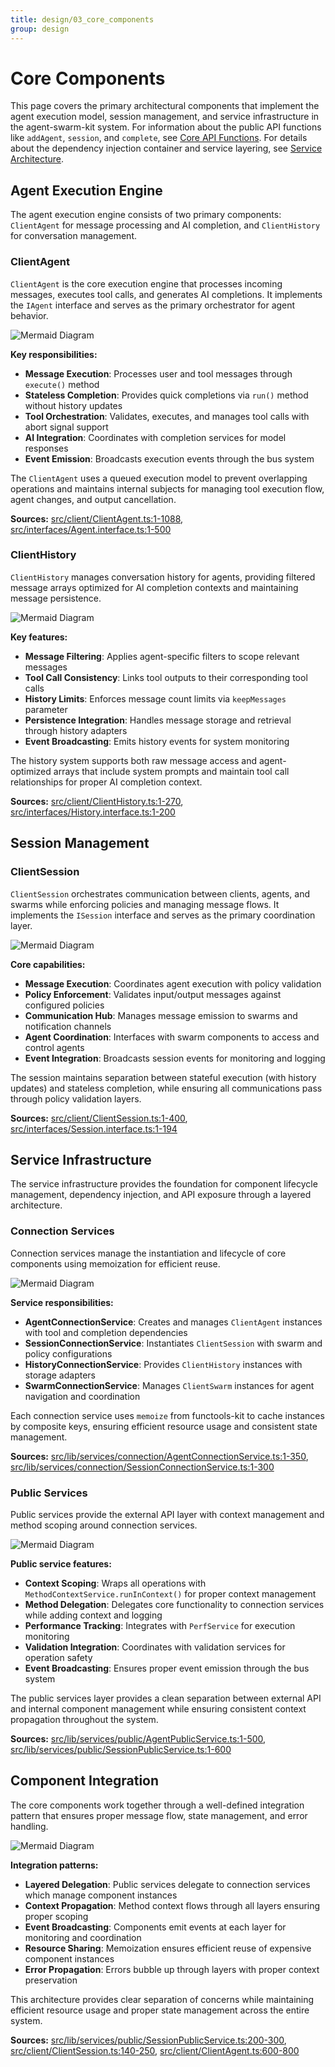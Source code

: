 ```yaml
---
title: design/03_core_components
group: design
---
```


# Core Components

This page covers the primary architectural components that implement the agent execution model, session management, and service infrastructure in the agent-swarm-kit system. For information about the public API functions like `addAgent`, `session`, and `complete`, see [Core API Functions](#7.1). For details about the dependency injection container and service layering, see [Service Architecture](#3).

## Agent Execution Engine

The agent execution engine consists of two primary components: `ClientAgent` for message processing and AI completion, and `ClientHistory` for conversation management.

### ClientAgent

`ClientAgent` is the core execution engine that processes incoming messages, executes tool calls, and generates AI completions. It implements the `IAgent` interface and serves as the primary orchestrator for agent behavior.

![Mermaid Diagram](./diagrams\3_Core_Components_0.svg)

**Key responsibilities:**
- **Message Execution**: Processes user and tool messages through `execute()` method
- **Stateless Completion**: Provides quick completions via `run()` method without history updates
- **Tool Orchestration**: Validates, executes, and manages tool calls with abort signal support
- **AI Integration**: Coordinates with completion services for model responses
- **Event Emission**: Broadcasts execution events through the bus system

The `ClientAgent` uses a queued execution model to prevent overlapping operations and maintains internal subjects for managing tool execution flow, agent changes, and output cancellation.

**Sources:** [src/client/ClientAgent.ts:1-1088](), [src/interfaces/Agent.interface.ts:1-500]()

### ClientHistory

`ClientHistory` manages conversation history for agents, providing filtered message arrays optimized for AI completion contexts and maintaining message persistence.

![Mermaid Diagram](./diagrams\3_Core_Components_1.svg)

**Key features:**
- **Message Filtering**: Applies agent-specific filters to scope relevant messages
- **Tool Call Consistency**: Links tool outputs to their corresponding tool calls
- **History Limits**: Enforces message count limits via `keepMessages` parameter
- **Persistence Integration**: Handles message storage and retrieval through history adapters
- **Event Broadcasting**: Emits history events for system monitoring

The history system supports both raw message access and agent-optimized arrays that include system prompts and maintain tool call relationships for proper AI completion context.

**Sources:** [src/client/ClientHistory.ts:1-270](), [src/interfaces/History.interface.ts:1-200]()

## Session Management

### ClientSession

`ClientSession` orchestrates communication between clients, agents, and swarms while enforcing policies and managing message flows. It implements the `ISession` interface and serves as the primary coordination layer.

![Mermaid Diagram](./diagrams\3_Core_Components_2.svg)

**Core capabilities:**
- **Message Execution**: Coordinates agent execution with policy validation
- **Policy Enforcement**: Validates input/output messages against configured policies
- **Communication Hub**: Manages message emission to swarms and notification channels
- **Agent Coordination**: Interfaces with swarm components to access and control agents
- **Event Integration**: Broadcasts session events for monitoring and logging

The session maintains separation between stateful execution (with history updates) and stateless completion, while ensuring all communications pass through policy validation layers.

**Sources:** [src/client/ClientSession.ts:1-400](), [src/interfaces/Session.interface.ts:1-194]()

## Service Infrastructure

The service infrastructure provides the foundation for component lifecycle management, dependency injection, and API exposure through a layered architecture.

### Connection Services

Connection services manage the instantiation and lifecycle of core components using memoization for efficient reuse.

![Mermaid Diagram](./diagrams\3_Core_Components_3.svg)

**Service responsibilities:**
- **AgentConnectionService**: Creates and manages `ClientAgent` instances with tool and completion dependencies
- **SessionConnectionService**: Instantiates `ClientSession` with swarm and policy configurations  
- **HistoryConnectionService**: Provides `ClientHistory` instances with storage adapters
- **SwarmConnectionService**: Manages `ClientSwarm` instances for agent navigation and coordination

Each connection service uses `memoize` from functools-kit to cache instances by composite keys, ensuring efficient resource usage and consistent state management.

**Sources:** [src/lib/services/connection/AgentConnectionService.ts:1-350](), [src/lib/services/connection/SessionConnectionService.ts:1-300]()

### Public Services

Public services provide the external API layer with context management and method scoping around connection services.

![Mermaid Diagram](./diagrams\3_Core_Components_4.svg)

**Public service features:**
- **Context Scoping**: Wraps all operations with `MethodContextService.runInContext()` for proper context management
- **Method Delegation**: Delegates core functionality to connection services while adding context and logging
- **Performance Tracking**: Integrates with `PerfService` for execution monitoring
- **Validation Integration**: Coordinates with validation services for operation safety
- **Event Broadcasting**: Ensures proper event emission through the bus system

The public services layer provides a clean separation between external API and internal component management while ensuring consistent context propagation throughout the system.

**Sources:** [src/lib/services/public/AgentPublicService.ts:1-500](), [src/lib/services/public/SessionPublicService.ts:1-600]()

## Component Integration

The core components work together through a well-defined integration pattern that ensures proper message flow, state management, and error handling.

![Mermaid Diagram](./diagrams\3_Core_Components_5.svg)

**Integration patterns:**
- **Layered Delegation**: Public services delegate to connection services which manage component instances
- **Context Propagation**: Method context flows through all layers ensuring proper scoping
- **Event Broadcasting**: Components emit events at each layer for monitoring and coordination
- **Resource Sharing**: Memoization ensures efficient reuse of expensive component instances
- **Error Propagation**: Errors bubble up through layers with proper context preservation

This architecture provides clear separation of concerns while maintaining efficient resource usage and proper state management across the entire system.

**Sources:** [src/lib/services/public/SessionPublicService.ts:200-300](), [src/client/ClientSession.ts:140-250](), [src/client/ClientAgent.ts:600-800]()